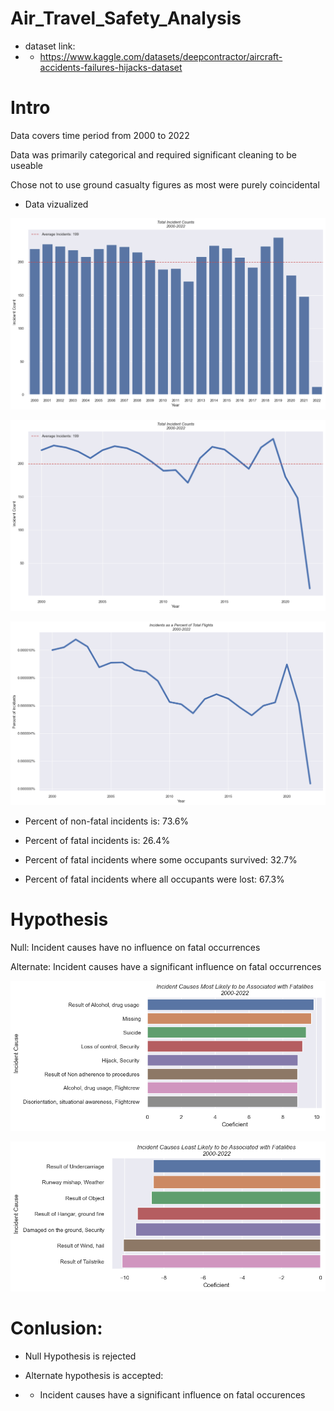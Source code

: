 # Air_Travel_Safety_Analysis

* dataset link:
* * https://www.kaggle.com/datasets/deepcontractor/aircraft-accidents-failures-hijacks-dataset

# Intro

Data covers time period from 2000 to 2022

Data was primarily categorical and required significant cleaning to be useable

Chose not to use ground casualty figures as most were purely coincidental 

* Data vizualized

![Incidents Per Year](img/Incidents%20Per%20Year.png)

![Incidents Per Year](img/Incidents%20Per%20Year%202.png)

![Incidents as a Percent of Flights](img/Incidents%20as%20a%20Percent%20of%20Flights.png)


* Percent of non-fatal incidents is: 73.6%
* Percent of fatal incidents is: 26.4%

* Percent of fatal incidents where some occupants survived: 32.7%
* Percent of fatal incidents where all occupants were lost: 67.3%

# Hypothesis

Null: Incident causes have no influence on fatal occurrences

Alternate: Incident causes have a significant influence on fatal occurrences

![Positive Coeficients](img/Incident%20Causes%20Most%20Likely%20to%20be%20Associated%20with%20Fatalities.png)

![Negative Coeficients](img/Incident%20Causes%20Least%20Likely%20to%20be%20Associated%20with%20Fatalities.png)

# Conlusion:

* Null Hypothesis is rejected 

* Alternate hypothesis is accepted:
* * Incident causes have a significant influence on fatal occurences

